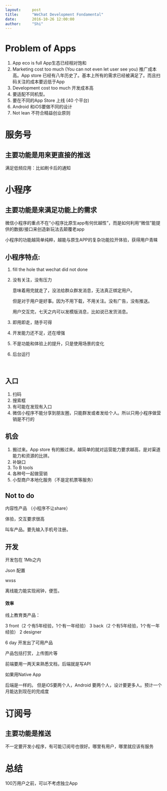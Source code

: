 ```yaml
---
layout:     post
title:      "WeChat Development Fondamental"
date:       2016-10-26 12:00:00
author:     "Shi"
---
```




# Problem of Apps

1. App eco is full App生态已经相对饱和
2. Marketing cost too much (You can not even let user see you) 推广成本高。App store 已经有八年历史了。基本上所有的需求已经被满足了。而且扫码关注的成本要远低于App
3. Development cost too much 开发成本高
4. 要适配不同机型。
5. 要在不同的App Store 上线 (40 个平台)
6. Android 和iOS要做不同的设计
7. Not lean 不符合精益创业原则

# 服务号

## 主要功能是用来更直接的推送

满足低频应用：比如刷卡后的通知



# 小程序

## 主要功能是来满足功能上的需求

微信小程序的重点不在“小程序比原生app有何优越性”，而是如何利用“微信”能提供的数据/接口来创造新玩法去颠覆老app

小程序的功能越简单纯粹，越能与原生APP的复杂功能拉开体验，获得用户青睐

## 小程序特点:

1. fill the hole that wechat did not done

2. 没有关注，没有压力 

   意味着用完就走了，没法给群众群发消息，无法真正绑定用户。

   但是对于用户是好事。因为不用下载，不用关注。没有广告，没有推送。

   用户交互完，七天之内可以发模版消息，比如说已发货消息。

3. 即用即走，随手可得

4. 开发能力还不足，还在增强

5. 不是功能和体验上的提升，只是使用场景的变化

6. 后台运行

   ​

## 入口

1. 扫码
2. 搜索框
3. 有可能在发现有入口
4. 微信小程序不能分享到朋友圈，只能群发或者发给个人。所以只用小程序做营销是不行的

## 机会

1. 搬过来。App store 有的搬过来。越简单的就对运营能力要求越高，是对渠道能力和资源的比拼。
2. 补缺口
3. To B tools 
4. 各种号一起做营销
5. 小型商户本地化服务（不是定机票等服务）

## Not to do 

内容性产品 （小程序不让share）

体验，交互要求很高

叫车产品。要先输入手机号注册。

## 开发

开发包在 1Mb之内

Json 配置

wxss

离线能力能实现闹钟，便签。

#### 效率

线上教育类产品：

3 front（2 个有5年经验，1个有一年经验） 3 back（2 个有5年经验，1个有一年经验）  2 designer

6 day 开发出了可用产品

产品包括打赏，上传图片等

前端要用一两天来熟悉文档，后端就是写API

如果用Native App

后端是一样的。 但是iOS要两个人，Android 要两个人，设计要更多人。预计一个月能达到现在的完成度



# 订阅号

## 主要功能是推送

不一定要开发小程序，有可能订阅号也很好。哪里有用户，哪里就应该有服务



# 总结

100万用户之前，可以不考虑独立App

